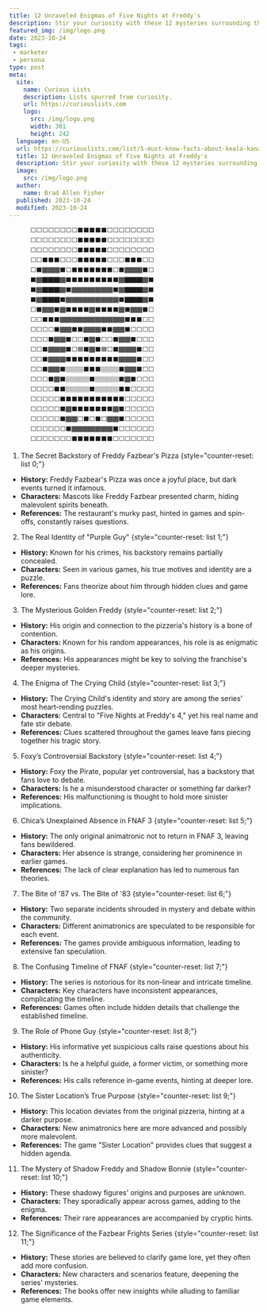 ```yaml
---
title: 12 Unraveled Enigmas of Five Nights at Freddy's
description: Stir your curiosity with these 12 mysteries surrounding the eerie history, bizarre characters, and cryptic references in Five Nights at Freddy's.
featured_img: /img/logo.png
date: 2023-10-24
tags:
 - marketer
 - persona
type: post
meta:
  site:
    name: Curious Lists
    description: Lists spurred from curiosity.
    url: https://curiouslists.com
    logo:
      src: /img/logo.png
      width: 301
      height: 242
  language: en-US
  url: https://curiouslists.com/list/5-must-know-facts-about-keala-kanae
  title: 12 Unraveled Enigmas of Five Nights at Freddy's
  description: Stir your curiosity with these 12 mysteries surrounding the eerie history, bizarre characters, and cryptic references in Five Nights at Freddy's.
  image:
    src: /img/logo.png
  author:
    name: Brad Allen Fisher
  published: 2023-10-24
  modified: 2023-10-24
---
```


          ⬜⬜⬜⬜⬜⬜⬜⬜⬛⬛⬛⬛⬛⬜⬜⬜⬜⬜⬜⬜⬜
          ⬜⬜⬜⬜⬜⬜⬜⬜⬛⬛⬛⬛⬛⬜⬜⬜⬜⬜⬜⬜⬜
          ⬜⬜⬜⬜⬜⬜⬜⬜⬛⬛⬛⬛⬛⬜⬜⬜⬜⬜⬜⬜⬜
          ⬜⬜⬛⬛⬛⬜⬜⬜⬛⬛⬛⬛⬛⬜⬜⬜⬛⬛⬛⬜⬜
          ⬜⬛🏾🏾🏾⬛⬜⬛⬛⬛⬛⬛⬛⬛⬜⬛🏾🏾🏾⬛⬜
          ⬛🏾🏿🏿🏿🏾⬛⬛⬛⬛⬛⬛⬛⬛⬛🏾🏿🏿🏿🏾⬛
          ⬛🏾🏿🏿🏿🏾⬛🏾🏾🏾🏾🏾🏾🏾⬛🏾🏿🏿🏿🏾⬛
          ⬛🏾🏿🏿🏿⬛🏾🏾🏾🏾🏾🏾🏾🏾🏾⬛🏿🏿🏿🏾⬛
          ⬜⬛🏾🏾⬛🏾⬛⬛⬛⬛🏾⬛⬛⬛⬛🏾⬛🏾🏾⬛⬜
          ⬜⬜⬛⬛⬛🏾🏾🏾🏾🏾🏾🏾🏾🏾🏾🏾⬛⬛⬛⬜⬜
          ⬜⬜⬜⬜⬛🏾🏾⬛⬛🏾🏾🏾⬛⬛🏾🏾⬛⬜⬜⬜⬜
          ⬜⬜⬜⬛🏾🏾⬛⬜⬜⬛🏾⬛⬜⬜⬛🏾🏾⬛⬜⬜⬜
          ⬜⬜⬛🏾🏾🏾⬛⬜🟦⬛🏾⬛🟦⬜⬛🏾🏾🏾⬛⬜⬜
          ⬜⬜⬛🏾🏾🏾⬛⬛⬛⬛⬛⬛⬛⬛⬛🏾🏾🏾⬛⬜⬜
          ⬜⬜⬛🏾🏾⬛🏽🏽🏽⬛⬛⬛🏽🏽🏽⬛🏾🏾⬛⬜⬜
          ⬜⬜⬜⬛🏾⬛🏽🏽🏽🏽⬛🏽🏽🏽🏽⬛🏾⬛⬜⬜⬜
          ⬜⬜⬜⬜⬛⬛🏽🏽🏽🏽⬛🏽🏽🏽🏽⬛⬛⬜⬜⬜⬜
          ⬜⬜⬜⬜⬜⬛⬛⬛⬛⬛⬛⬛⬛⬛⬛⬛⬜⬜⬜⬜⬜
          ⬜⬜⬜⬜⬜⬛🏾⬛⬛⬛⬛⬛⬛⬛🏾⬛⬜⬜⬜⬜⬜
          ⬜⬜⬜⬜⬜⬛🏾🏾⬜⬛⬜⬛⬜🏾🏾⬛⬜⬜⬜⬜⬜
          ⬜⬜⬜⬜⬜⬜⬛🏾🏾🏾🏾🏾🏾🏾⬛⬜⬜⬜⬜⬜⬜
          ⬜⬜⬜⬜⬜⬜⬜⬛⬛⬛⬛⬛⬛⬛⬜⬜⬜⬜⬜⬜⬜

1. The Secret Backstory of Freddy Fazbear's Pizza {style="counter-reset: list 0;"}
  - **History:** Freddy Fazbear's Pizza was once a joyful place, but dark events turned it infamous.
  - **Characters:** Mascots like Freddy Fazbear presented charm, hiding malevolent spirits beneath.
  - **References:** The restaurant's murky past, hinted in games and spin-offs, constantly raises questions.

2. The Real Identity of "Purple Guy" {style="counter-reset: list 1;"}
  - **History:** Known for his crimes, his backstory remains partially concealed.
  - **Characters:** Seen in various games, his true motives and identity are a puzzle.
  - **References:** Fans theorize about him through hidden clues and game lore.

3. The Mysterious Golden Freddy {style="counter-reset: list 2;"}
  - **History:** His origin and connection to the pizzeria's history is a bone of contention.
  - **Characters:** Known for his random appearances, his role is as enigmatic as his origins.
  - **References:** His appearances might be key to solving the franchise's deeper mysteries.

4. The Enigma of The Crying Child {style="counter-reset: list 3;"}
  - **History:** The Crying Child's identity and story are among the series' most heart-rending puzzles.
  - **Characters:** Central to "Five Nights at Freddy's 4," yet his real name and fate stir debate.
  - **References:** Clues scattered throughout the games leave fans piecing together his tragic story.

5. Foxy’s Controversial Backstory {style="counter-reset: list 4;"}
  - **History:** Foxy the Pirate, popular yet controversial, has a backstory that fans love to debate.
  - **Characters:** Is he a misunderstood character or something far darker?
  - **References:** His malfunctioning is thought to hold more sinister implications.

6. Chica’s Unexplained Absence in FNAF 3 {style="counter-reset: list 5;"}
  - **History:** The only original animatronic not to return in FNAF 3, leaving fans bewildered.
  - **Characters:** Her absence is strange, considering her prominence in earlier games.
  - **References:** The lack of clear explanation has led to numerous fan theories.

7. The Bite of '87 vs. The Bite of '83 {style="counter-reset: list 6;"}
  - **History:** Two separate incidents shrouded in mystery and debate within the community.
  - **Characters:** Different animatronics are speculated to be responsible for each event.
  - **References:** The games provide ambiguous information, leading to extensive fan speculation.

8. The Confusing Timeline of FNAF {style="counter-reset: list 7;"}
  - **History:** The series is notorious for its non-linear and intricate timeline.
  - **Characters:** Key characters have inconsistent appearances, complicating the timeline.
  - **References:** Games often include hidden details that challenge the established timeline.

9. The Role of Phone Guy {style="counter-reset: list 8;"}
  - **History:** His informative yet suspicious calls raise questions about his authenticity.
  - **Characters:** Is he a helpful guide, a former victim, or something more sinister?
  - **References:** His calls reference in-game events, hinting at deeper lore.

10. The Sister Location’s True Purpose {style="counter-reset: list 9;"}
  - **History:** This location deviates from the original pizzeria, hinting at a darker purpose.
  - **Characters:** New animatronics here are more advanced and possibly more malevolent.
  - **References:** The game "Sister Location" provides clues that suggest a hidden agenda.

11. The Mystery of Shadow Freddy and Shadow Bonnie {style="counter-reset: list 10;"}
  - **History:** These shadowy figures' origins and purposes are unknown.
  - **Characters:** They sporadically appear across games, adding to the enigma.
  - **References:** Their rare appearances are accompanied by cryptic hints.

12. The Significance of the Fazbear Frights Series {style="counter-reset: list 11;"}
  - **History:** These stories are believed to clarify game lore, yet they often add more confusion.
  - **Characters:** New characters and scenarios feature, deepening the series' mysteries.
  - **References:** The books offer new insights while alluding to familiar game elements.

